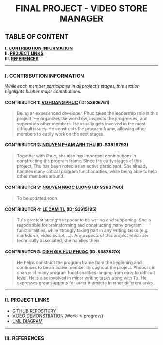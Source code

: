 <h1 align="center">FINAL PROJECT - VIDEO STORE MANAGER</h1>

## TABLE OF CONTENT

**I. [CONTRIBUTION INFORMATION](#i-contribution-information)**\
**II. [PROJECT LINKS](#ii-project-links)**\
**III. [REFERENCES](#iii-references)**

___

### I. CONTRIBUTION INFORMATION

_While each member participates in all project's stages, this section highlights his/her major contributions._

#### CONTRIBUTOR 1: [VO HOANG PHUC](https://github.com/vhpx) (ID: S3926761)

> Being an experienced developer, Phuc takes the leadership role in this project. He organizes the workflow, inspects the progresses, and supervises other members. He usually gets involved in the most difficult issues. He constructs the program frame, allowing other members to easily work on the next stages.

#### CONTRIBUTOR 2: [NGUYEN PHAM ANH THU](https://github.com/npat273) (ID: S3926793)

> Together with Phuc, she also has important contributions in constructing the program frame. Since the early stages of this project, Thu has been noted as an active participant. She already handles many critical program functionalities, while being able to help other members around.

#### CONTRIBUTOR 3: [NGUYEN NGOC LUONG](https://github.com/Railroad-Wrecker) (ID: S3927460)

> To be updated soon.

#### CONTRIBUTOR 4: [LE CAM TU](https://github.com/toulletou03) (ID: S3915195)

> Tu's greatest strengths appear to be writing and supporting. She is responsible for brainstorming and constructing many program functionalities, while strongly taking part in any writing tasks (e.g. markdown, video script, ...). Any aspects of this project which are technically associated, she handles them.

#### CONTRIBUTOR 5: [DINH GIA HUU PHUOC](https://github.com/HPOKSG) (ID: S3878270)

> He helps construct the program frame from the beginning and continues to be an active member throughout the project. Phuoc is in charge of many program functionalities ranging from easy to difficult level. He is also involved in minor writing tasks along with Tu. He expresses great supports for other members in other different tasks.

___

### II. PROJECT LINKS

 - [GITHUB REPOSITORY](https://github.com/vhpx/video-store-manager)
 - [VIDEO DEMONSTRATION](https://github.com/vhpx/video-store-manager) (Work-in-progress)
 - [UML DIAGRAM](https://drive.google.com/file/d/1AKf6qyC_p8tz5zStkNBLcmO3s7_CshXv/view?usp=sharing)

___

### III. REFERENCES
